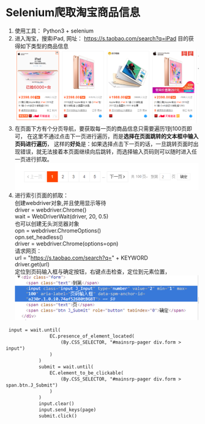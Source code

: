 # Selenium爬取淘宝商品信息
1. 使用工具： Python3 + selenium  
2. 进入淘宝，搜索iPad, 网址： https://s.taobao.com/search?q=iPad
目的获得如下类型的商品信息  
![图一](https://github.com/zloveh/TaobaoSpider/blob/master/image/1.png)  
3. 在页面下方有个分页导航，要获取每一页的商品信息只需要遍历1到100页即可， 在这里不通过点击下一页进行遍历，而是**选择在页面跳转的文本框中输入页码进行遍历**， 这样的**好处**是：如果选择点击下一页的话，一旦跳转页面时出现错误，就无法接着本页面继续向后跳转，而选择输入页码则可以随时进入任一页进行抓取。  
![图2](https://github.com/zloveh/TaobaoSpider/blob/master/image/7.png)
4. 进行索引页面的抓取：  
创建webdriver对象,并且使用显示等待  
    driver = webdriver.Chrome()     
    wait = WebDriverWait(driver, 20, 0.5)  
也可以创建无头浏览器对象  
        opn = webdriver.ChromeOptions()  
        opn.set_headless()  
        driver = webdriver.Chrome(options=opn)    
请求网页：  
    url = "https://s.taobao.com/search?q=" + KEYWORD  
    driver.get(url)  
定位到页码输入框与确定按钮，右键点击检查，定位到元素位置，![图2](https://github.com/zloveh/TaobaoSpider/blob/master/image/2.png)  
```  
 input = wait.until(
                EC.presence_of_element_located(
                    (By.CSS_SELECTOR, "#mainsrp-pager div.form > input")
                )
            )
            submit = wait.until(
                EC.element_to_be_clickable(
                    (By.CSS_SELECTOR, "#mainsrp-pager div.form > span.btn.J_Submit")
                )
            )
            input.clear()
            input.send_keys(page)
            submit.click()
```
